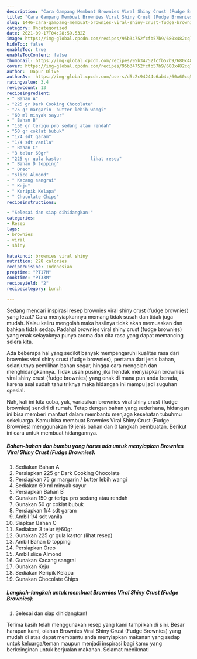 ```yaml
---
description: "Cara Gampang Membuat Brownies Viral Shiny Crust (Fudge Brownies) Anti Gagal"
title: "Cara Gampang Membuat Brownies Viral Shiny Crust (Fudge Brownies) Anti Gagal"
slug: 1446-cara-gampang-membuat-brownies-viral-shiny-crust-fudge-brownies-anti-gagal
category: Uncategorized
date: 2021-09-17T04:28:59.532Z
image: https://img-global.cpcdn.com/recipes/95b34752fcfb57b9/680x482cq70/brownies-viral-shiny-crust-fudge-brownies-foto-resep-utama.jpg
hideToc: false
enableToc: true
enableTocContent: false
thumbnail: https://img-global.cpcdn.com/recipes/95b34752fcfb57b9/680x482cq70/brownies-viral-shiny-crust-fudge-brownies-foto-resep-utama.jpg
cover: https://img-global.cpcdn.com/recipes/95b34752fcfb57b9/680x482cq70/brownies-viral-shiny-crust-fudge-brownies-foto-resep-utama.jpg
author:  Dapur Olive
authorAv:  https://img-global.cpcdn.com/users/d5c2c94244c6ab4c/60x60cq50/avatar.jpg
ratingvalue: 3.4
reviewcount: 13
recipeingredient:
- " Bahan A"
- "225 gr Dark Cooking Chocolate"
- "75 gr margarin  butter lebih wangi"
- "60 ml minyak sayur"
- " Bahan B"
- "150 gr terigu pro sedang atau rendah"
- "50 gr coklat bubuk"
- "1/4 sdt garam"
- "1/4 sdt vanila"
- " Bahan C"
- "3 telur 60gr"
- "225 gr gula kastor           lihat resep"
- " Bahan D topping"
- " Oreo"
- "slice Almond"
- " Kacang sangrai"
- " Keju"
- " Keripik Kelapa"
- " Chocolate Chips"
recipeinstructions:

- "Selesai dan siap dihidangkan!"
categories:
- Resep
tags:
- brownies
- viral
- shiny

katakunci: brownies viral shiny 
nutrition: 228 calories
recipecuisine: Indonesian
preptime: "PT17M"
cooktime: "PT33M"
recipeyield: "2"
recipecategory: Lunch

---
```



Sedang mencari inspirasi resep brownies viral shiny crust (fudge brownies) yang lezat? Cara menyiapkannya memang tidak susah dan tidak juga mudah. Kalau keliru mengolah maka hasilnya tidak akan memuaskan dan bahkan tidak sedap. Padahal brownies viral shiny crust (fudge brownies) yang enak selayaknya punya aroma dan cita rasa yang dapat memancing selera kita.


Ada beberapa hal yang sedikit banyak mempengaruhi kualitas rasa dari brownies viral shiny crust (fudge brownies), pertama dari jenis bahan, selanjutnya pemilihan bahan segar, hingga cara mengolah dan menghidangkannya. Tidak usah pusing jika hendak menyiapkan brownies viral shiny crust (fudge brownies) yang enak di mana pun anda berada, karena asal sudah tahu triknya maka hidangan ini mampu jadi suguhan spesial.




Nah, kali ini kita coba, yuk, variasikan brownies viral shiny crust (fudge brownies) sendiri di rumah. Tetap dengan bahan yang sederhana, hidangan ini bisa memberi manfaat dalam membantu menjaga kesehatan tubuhmu sekeluarga. Kamu bisa membuat Brownies Viral Shiny Crust (Fudge Brownies) menggunakan 19 jenis bahan dan 0 langkah pembuatan. Berikut ini cara untuk membuat hidangannya.

<!--inarticleads1-->

##### Bahan-bahan dan bumbu yang harus ada untuk menyiapkan Brownies Viral Shiny Crust (Fudge Brownies):

1. Sediakan  Bahan A
1. Persiapkan 225 gr Dark Cooking Chocolate
1. Persiapkan 75 gr margarin / butter lebih wangi
1. Sediakan 60 ml minyak sayur
1. Persiapkan  Bahan B
1. Gunakan 150 gr terigu pro sedang atau rendah
1. Gunakan 50 gr coklat bubuk
1. Persiapkan 1/4 sdt garam
1. Ambil 1/4 sdt vanila
1. Siapkan  Bahan C
1. Sediakan 3 telur @60gr
1. Gunakan 225 gr gula kastor           (lihat resep)
1. Ambil  Bahan D topping
1. Persiapkan  Oreo
1. Ambil slice Almond
1. Gunakan  Kacang sangrai
1. Gunakan  Keju
1. Sediakan  Keripik Kelapa
1. Gunakan  Chocolate Chips




<!--inarticleads2-->

##### Langkah-langkah untuk membuat Brownies Viral Shiny Crust (Fudge Brownies):


1. Selesai dan siap dihidangkan!



Terima kasih telah menggunakan resep yang kami tampilkan di sini. Besar harapan kami, olahan Brownies Viral Shiny Crust (Fudge Brownies) yang mudah di atas dapat membantu anda menyiapkan makanan yang sedap untuk keluarga/teman maupun menjadi inspirasi bagi kamu yang berkeinginan untuk berjualan makanan. Selamat menikmati
